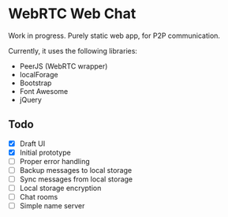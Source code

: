 # WebRTC Web Chat

Work in progress. Purely static web app, for P2P communication.

Currently, it uses the following libraries:

- PeerJS (WebRTC wrapper)
- localForage
- Bootstrap
- Font Awesome
- jQuery

## Todo

- [x] Draft UI
- [x] Initial prototype
- [ ] Proper error handling
- [ ] Backup messages to local storage
- [ ] Sync messages from local storage
- [ ] Local storage encryption
- [ ] Chat rooms
- [ ] Simple name server